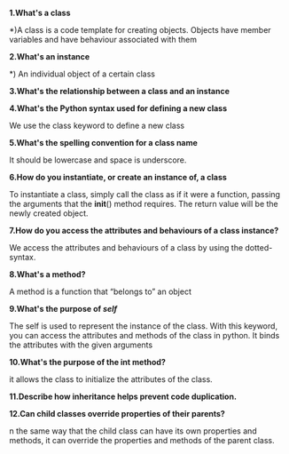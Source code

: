**1.What's a class**
  
  *)A class is a code template for creating objects. Objects have member variables and have behaviour associated with them

**2.What's an instance**
  
  *) An individual object of a certain class

**3.What's the relationship between a class and an instance**

   

**4.What's the Python syntax used for defining a new class**
  
  We use the class keyword to define a new class
  
**5.What's the spelling convention for a class name**

  It should be lowercase and space is underscore.

**6.How do you instantiate, or create an instance of, a class**
  
  To instantiate a class, simply call the class as if it were a function, passing the arguments that the __init__() method requires. The return value will be the newly created object.

**7.How do you access the attributes and behaviours of a class instance?**

  We access the attributes and behaviours of a class by using the dotted-syntax. 

**8.What's a method?**

  A method is a function that “belongs to” an object

**9.What's the purpose of *self***
  
  The self is used to represent the instance of the class. With this keyword, you can access the attributes and methods of the class in python. It binds the attributes with the given arguments

**10.What's the purpose of the __int__ method?**
 
  it allows the class to initialize the attributes of the class.
  
**11.Describe how inheritance helps prevent code duplication.**

  
**12.Can child classes override properties of their parents?**

  n the same way that the child class can have its own properties and methods, it can override the properties and methods of the parent class.
